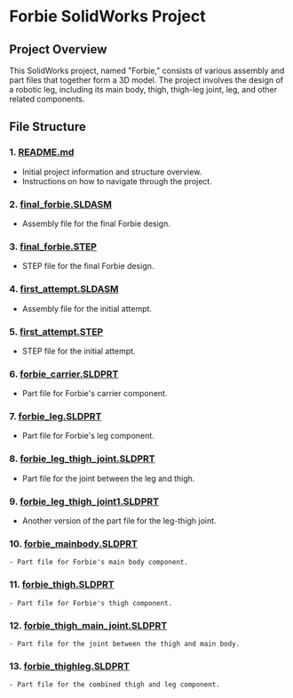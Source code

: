 # Forbie SolidWorks Project

## Project Overview
This SolidWorks project, named "Forbie," consists of various assembly and part files that together form a 3D model. The project involves the design of a robotic leg, including its main body, thigh, thigh-leg joint, leg, and other related components.

## File Structure
### 1. [README.md](README.md)
   - Initial project information and structure overview.
   - Instructions on how to navigate through the project.

### 2. [final_forbie.SLDASM](final_forbie.SLDASM)
   - Assembly file for the final Forbie design.

### 3. [final_forbie.STEP](final_forbie.STEP)
   - STEP file for the final Forbie design.

### 4. [first_attempt.SLDASM](first_attempt.SLDASM)
   - Assembly file for the initial attempt.

### 5. [first_attempt.STEP](first_attempt.STEP)
   - STEP file for the initial attempt.

### 6. [forbie_carrier.SLDPRT](forbie_carrier.SLDPRT)
   - Part file for Forbie's carrier component.

### 7. [forbie_leg.SLDPRT](forbie_leg.SLDPRT)
   - Part file for Forbie's leg component.

### 8. [forbie_leg_thigh_joint.SLDPRT](forbie_leg_thigh_joint.SLDPRT)
   - Part file for the joint between the leg and thigh.

### 9. [forbie_leg_thigh_joint1.SLDPRT](forbie_leg_thigh_joint1.SLDPRT)
   - Another version of the part file for the leg-thigh joint.

### 10. [forbie_mainbody.SLDPRT](forbie_mainbody.SLDPRT)
    - Part file for Forbie's main body component.

### 11. [forbie_thigh.SLDPRT](forbie_thigh.SLDPRT)
    - Part file for Forbie's thigh component.

### 12. [forbie_thigh_main_joint.SLDPRT](forbie_thigh_main_joint.SLDPRT)
    - Part file for the joint between the thigh and main body.

### 13. [forbie_thighleg.SLDPRT](forbie_thighleg.SLDPRT)
    - Part file for the combined thigh and leg component.


